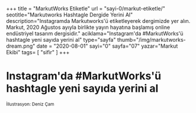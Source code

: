 +++
title = "MarkutWorks Etiketle"
url = "sayi-0/markut-etiketle/"
seotitle="Markutworks Hashtagle Dergide Yerini Al"
description="Instagramda Markutworks'ü etiketleyerek dergimizde yer alın. Markut, 2020 Ağustos ayıyla birlikte yayın hayatına başlamış online endüstriyel tasarım dergisidir."
aciklama="Instagram'da #MarkutWorks'ü hashtagle yeni sayıda yerini al"
type="sayfa"
thumb="/img/markutworks-dream.png"
date = "2020-08-01"
sayi="0"
sayfa="07"
yazar="Markut Ekibi"
tags= [
    "sifir"
]
+++
<a href="/sayi-0/son/" id="next"></a>
<div class="container text-center">
<h1>Instagram'da #MarkutWorks'ü hashtagle yeni sayıda yerini al</h1>
<img class="img-fluid" src="/img/markutworks-dream.png" alt=""><br>
<small>İllustrasyon: Deniz Çam</small>
</div>